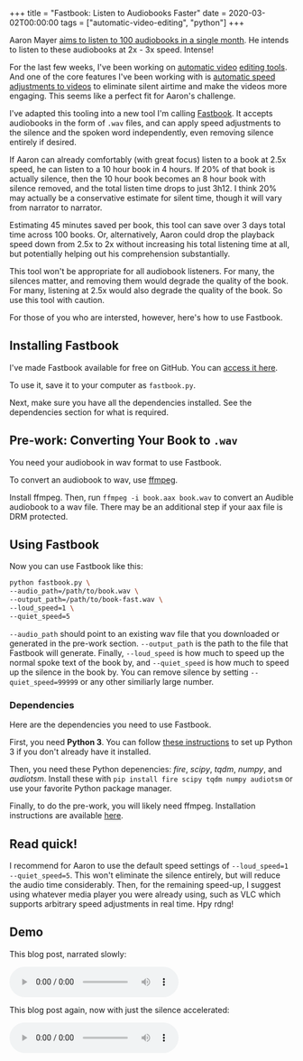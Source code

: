 +++
title = "Fastbook: Listen to Audiobooks Faster"
date = 2020-03-02T00:00:00
tags = ["automatic-video-editing", "python"]
+++

Aaron Mayer [aims to listen to 100 audiobooks in a single month](https://medium.com/100audiobooks/the-100-audiobook-challenge-terms-and-conditions-455c7e9409aa). He intends to listen to these audiobooks at 2x - 3x speed. Intense!

For the last few weeks, I've been working on [automatic video](https://davidbieber.com/snippets/2020-02-21-jump-cut-programming/) [editing tools](https://davidbieber.com/snippets/2020-02-26-video-tooling-progress/). And one of the core features I've been working with is [automatic speed adjustments to videos](https://github.com/carykh/jumpcutter/) to eliminate silent airtime and make the videos more engaging. This seems like a perfect fit for Aaron's challenge.

I've adapted this tooling into a new tool I'm calling [Fastbook](https://gist.github.com/dbieber/98f909640773b5b0a0fe5696da369a1b). It accepts audiobooks in the form of `.wav` files, and can apply speed adjustments to the silence and the spoken word independently, even removing silence entirely if desired.

If Aaron can already comfortably (with great focus) listen to a book at 2.5x speed, he can listen to a 10 hour book in 4 hours. If 20% of that book is actually silence, then the 10 hour book becomes an 8 hour book with silence removed, and the total listen time drops to just 3h12. I think 20% may actually be a conservative estimate for silent time, though it will vary from narrator to narrator.

Estimating 45 minutes saved per book, this tool can save over 3 days total time across 100 books. Or, alternatively, Aaron could drop the playback speed down from 2.5x to 2x without increasing his total listening time at all, but potentially helping out his comprehension substantially.

This tool won't be appropriate for all audiobook listeners. For many, the silences matter, and removing them would degrade the quality of the book. For many, listening at 2.5x would also degrade the quality of the book. So use this tool with caution.

For those of you who are intersted, however, here's how to use Fastbook.

## Installing Fastbook

I've made Fastbook available for free on GitHub. You can [access it here](https://gist.github.com/dbieber/98f909640773b5b0a0fe5696da369a1b).

To use it, save it to your computer as `fastbook.py`.

Next, make sure you have all the dependencies installed. See the dependencies section for what is required.

## Pre-work: Converting Your Book to `.wav`

You need your audiobook in wav format to use Fastbook.

To convert an audiobook to wav, use [ffmpeg](https://www.ffmpeg.org/).

Install ffmpeg. Then, run `ffmpeg -i book.aax book.wav` to convert an Audible audiobook to a wav file. There may be an additional step if your aax file is DRM protected.

## Using Fastbook

Now you can use Fastbook like this:

```bash
python fastbook.py \
--audio_path=/path/to/book.wav \
--output_path=/path/to/book-fast.wav \
--loud_speed=1 \
--quiet_speed=5
```

`--audio_path` should point to an existing wav file that you downloaded or generated in the pre-work section. `--output_path` is the path to the file that Fastbook will generate. Finally, `--loud_speed` is how much to speed up the normal spoke text of the book by, and `--quiet_speed` is how much to speed up the silence in the book by. You can remove silence by setting `--quiet_speed=99999` or any other similiarly large number.

### Dependencies

Here are the dependencies you need to use Fastbook.

First, you need **Python 3**. You can follow [these instructions](https://realpython.com/installing-python/) to set up Python 3 if you don't already have it installed.

Then, you need these Python depenencies: _fire_, _scipy_, _tqdm_, _numpy_, and _audiotsm_. Install these with `pip install fire scipy tqdm numpy audiotsm` or use your favorite Python package manager.

Finally, to do the pre-work, you will likely need ffmpeg. Installation instructions are available [here](https://www.ffmpeg.org/).

## Read quick!

I recommend for Aaron to use the default speed settings of `--loud_speed=1 --quiet_speed=5`. This won't eliminate the silence entirely, but will reduce the audio time considerably. Then, for the remaining speed-up, I suggest using whatever media player you were already using, such as VLC which supports arbitrary speed adjustments in real time. Hpy rdng!


## Demo

This blog post, narrated slowly:

<audio
    controls
    src="/audio/fastbook.m4a">
  Your browser does not support the <code>audio</code> element.
</audio>

This blog post again, now with just the silence accelerated:

<audio
    controls
    src="/audio/fastbook-fast.m4a">
  Your browser does not support the <code>audio</code> element.
</audio>

